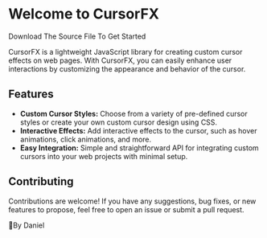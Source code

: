 # Welcome to CursorFX
Download The Source File To Get Started

CursorFX is a lightweight JavaScript library for creating custom cursor effects on web pages. With CursorFX, you can easily enhance user interactions by customizing the appearance and behavior of the cursor.

## Features

- **Custom Cursor Styles:** Choose from a variety of pre-defined cursor styles or create your own custom cursor design using CSS.
- **Interactive Effects:** Add interactive effects to the cursor, such as hover animations, click animations, and more.
- **Easy Integration:** Simple and straightforward API for integrating custom cursors into your web projects with minimal setup.



## Contributing

Contributions are welcome! If you have any suggestions, bug fixes, or new features to propose, feel free to open an issue or submit a pull request.



🚀By Daniel
